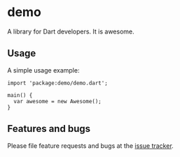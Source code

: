 # demo

A library for Dart developers. It is awesome.

## Usage

A simple usage example:

    import 'package:demo/demo.dart';

    main() {
      var awesome = new Awesome();
    }

## Features and bugs

Please file feature requests and bugs at the [issue tracker][tracker].

[tracker]: http://example.com/issues/replaceme
